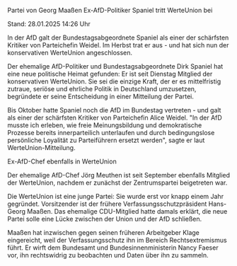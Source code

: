 
Partei von Georg Maaßen
Ex-AfD-Politiker Spaniel tritt WerteUnion bei


Stand: 28.01.2025 14:26 Uhr


In der AfD galt der Bundestagsabgeordnete Spaniel als einer der schärfsten Kritiker von Parteichefin Weidel. Im Herbst trat er aus - und hat sich nun der konservativen WerteUnion angeschlossen. 



Der ehemalige AfD-Politiker und Bundestagsabgeordnete Dirk Spaniel hat eine neue politische Heimat gefunden: Er ist seit Dienstag Mitglied der konservativen WerteUnion. Sie sei die einzige Kraft, der er es mittelfristig zutraue, seriöse und ehrliche Politik in Deutschland umzusetzen, begründete er seine Entscheidung in einer Mitteilung der Partei.


Bis Oktober hatte Spaniel noch die AfD im Bundestag vertreten - und galt als einer der schärfsten Kritiker von Parteichefin Alice Weidel. "In der AfD musste ich erleben, wie freie Meinungsbildung und demokratische Prozesse bereits innerparteilich unterlaufen und durch bedingungslose persönliche Loyalität zu Parteiführern ersetzt werden", sagte er laut WerteUnion-Mitteilung.

Ex-AfD-Chef ebenfalls in WerteUnion


Der ehemalige AfD-Chef Jörg Meuthen ist seit September ebenfalls Mitglied der WerteUnion, nachdem er zunächst der Zentrumspartei beigetreten war.


Die WerteUnion ist eine junge Partei: Sie wurde erst vor knapp einem Jahr gegründet. Vorsitzender ist der frühere Verfassungsschutzpräsident Hans-Georg Maaßen. Das ehemalige CDU-Mitglied hatte damals erklärt, die neue Partei solle eine Lücke zwischen der Union und der AfD schließen.


Maaßen hat inzwischen gegen seinen früheren Arbeitgeber Klage eingereicht, weil der Verfassungsschutz ihn im Bereich Rechtsextremismus führt. Er wirft dem Bundesamt und Bundesinnenministerin Nancy Faeser vor, ihn rechtswidrig zu beobachten und Daten über ihn zu sammeln.

